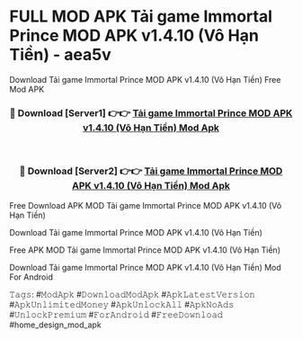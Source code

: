 # FULL MOD APK Tải game Immortal Prince MOD APK v1.4.10 (Vô Hạn Tiền) - aea5v
Download Tải game Immortal Prince MOD APK v1.4.10 (Vô Hạn Tiền) Free Mod APK

<div align="center">
<h3>🔴 Download [Server1] 👉👉 <a href="https://apk-comot.site?title=Tải_game_Immortal_Prince_MOD_APK_v1.4.10_(Vô_Hạn_Tiền)">Tải game Immortal Prince MOD APK v1.4.10 (Vô Hạn Tiền) Mod Apk</a></h3><br>

<h3>🔴 Download [Server2] 👉👉 <a href="https://apk-comot.site?title=Tải_game_Immortal_Prince_MOD_APK_v1.4.10_(Vô_Hạn_Tiền)">Tải game Immortal Prince MOD APK v1.4.10 (Vô Hạn Tiền) Mod Apk</a></h3>
</div>


Free Download APK MOD Tải game Immortal Prince MOD APK v1.4.10 (Vô Hạn Tiền)

Download Tải game Immortal Prince MOD APK v1.4.10 (Vô Hạn Tiền) 

Free APK MOD Tải game Immortal Prince MOD APK v1.4.10 (Vô Hạn Tiền) 

Download Tải game Immortal Prince MOD APK v1.4.10 (Vô Hạn Tiền) Mod For Android

𝚃𝚊𝚐𝚜: #𝙼𝚘𝚍𝙰𝚙𝚔 #𝙳𝚘𝚠𝚗𝚕𝚘𝚊𝚍𝙼𝚘𝚍𝙰𝚙𝚔 #𝙰𝚙𝚔𝙻𝚊𝚝𝚎𝚜𝚝𝚅𝚎𝚛𝚜𝚒𝚘𝚗 #𝙰𝚙𝚔𝚄𝚗𝚕𝚒𝚖𝚒𝚝𝚎𝚍𝙼𝚘𝚗𝚎𝚢 #𝙰𝚙𝚔𝚄𝚗𝚕𝚘𝚌𝚔𝙰𝚕𝚕 #𝙰𝚙𝚔𝙽𝚘𝙰𝚍𝚜 #𝚄𝚗𝚕𝚘𝚌𝚔𝙿𝚛𝚎𝚖𝚒𝚞𝚖 #𝙵𝚘𝚛𝙰𝚗𝚍𝚛𝚘𝚒𝚍 #𝙵𝚛𝚎𝚎𝙳𝚘𝚠𝚗𝚕𝚘𝚊𝚍 #home_design_mod_apk
